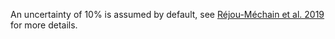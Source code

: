 An uncertainty of 10% is assumed by default, see [Réjou-Méchain et al. 2019](https://link.springer.com/article/10.1007/s10712-019-09532-0) for more details.
